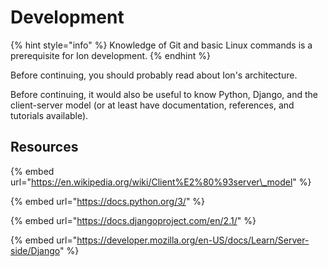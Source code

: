 # Development

{% hint style="info" %}
Knowledge of Git and basic Linux commands is a prerequisite for Ion development.
{% endhint %}

 Before continuing, you should probably read about Ion's architecture.

Before continuing, it would also be useful to know Python, Django, and the client-server model \(or at least have documentation, references, and tutorials available\).

## Resources

{% embed url="https://en.wikipedia.org/wiki/Client%E2%80%93server\_model" %}

{% embed url="https://docs.python.org/3/" %}

{% embed url="https://docs.djangoproject.com/en/2.1/" %}

{% embed url="https://developer.mozilla.org/en-US/docs/Learn/Server-side/Django" %}

